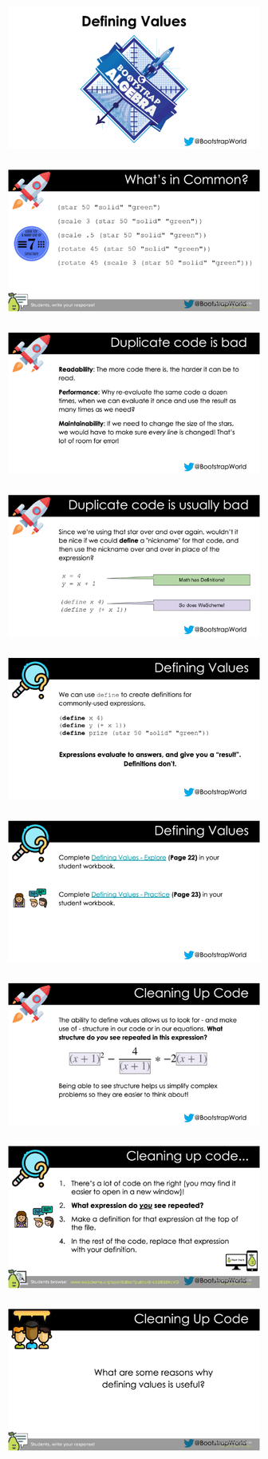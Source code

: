#

![Defining_Values-WeScheme-0000.png](Defining_Values-WeScheme-0000.png)

#

![Defining_Values-WeScheme-0001.png](Defining_Values-WeScheme-0001.png)

#

![Defining_Values-WeScheme-0002.png](Defining_Values-WeScheme-0002.png)

#

![Defining_Values-WeScheme-0003.png](Defining_Values-WeScheme-0003.png)

#

![Defining_Values-WeScheme-0004.png](Defining_Values-WeScheme-0004.png)

#

![Defining_Values-WeScheme-0005.png](Defining_Values-WeScheme-0005.png)

#

![Defining_Values-WeScheme-0006.png](Defining_Values-WeScheme-0006.png)

#

![Defining_Values-WeScheme-0007.png](Defining_Values-WeScheme-0007.png)

#

![Defining_Values-WeScheme-0008.png](Defining_Values-WeScheme-0008.png)

